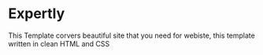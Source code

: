 # Expertly
This Template corvers beautiful site that you need for webiste, this template written in clean HTML         and CSS 
